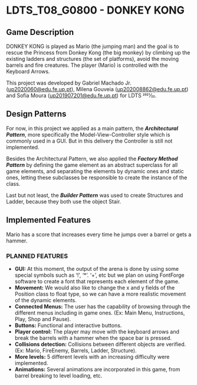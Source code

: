 # LDTS_T08_G0800 - DONKEY KONG

## Game Description
DONKEY KONG is played as Mario (the jumping man) and the goal is to rescue the Princess from Donkey Kong (the big monkey) by climbing up the existing ladders and structures (the set of platforms), avoid the moving barrels and fire creatures. The player (Mario) is controlled with the Keyboard Arrows.

This project was developed by Gabriel Machado Jr. (up2020060@edu.fe.up.pt), Milena Gouveia (up202008862@edu.fe.up.pt) and Sofia Moura (up201907201@edu.fe.up.pt) for LDTS 2021⁄22.

## Design Patterns
For now, in this project we applied as a main pattern, the **_Architectural Pattern_**, more specifically the Model-View-Controller style which is commonly used in a GUI. But in this delivery the Controller is still not implemented.

Besides the Architectural Pattern, we also applied the **_Factory Method Pattern_** by defining the game element as an abstract superclass for all game elements, and separating the elements by dynamic ones and static ones, letting these subclasses be responsible to create the instance of the class.

Last but not least, the **_Builder Pattern_** was used to create Structures and Ladder, because they both use the object Stair.

## Implemented Features
Mario has a score that increases every time he jumps over a barrel or gets a hammer.

### PLANNED FEATURES
- **GUI:** At this moment, the output of the arena is done by using some special symbols such as ‘!’, ‘*’. ‘+’, etc but we plan on using FontForge software to create a font that represents each element of the game.
- **Movement:** We would also like to change the x and y fields of the Position class to float type, so we can have a more realistic movement of the dynamic elements.
- **Connected Menus:** The user has the capability of browsing through the different menus including in game ones. (Ex: Main Menu, Instructions, Play, Shop and Pause).
- **Buttons:** Functional and interactive buttons.
- **Player control:** The player may move with the keyboard arrows and break the barrels with a hammer when the space bar is pressed.
- **Collisions detection:** Collisions between different objects are verified. (Ex: Mario, FireEnemy, Barrels, Ladder, Structure).
- **More levels:** 5 different levels with an increasing difficulty were implemented.
- **Animations:** Several animations are incorporated in this game, from barrel breaking to level loading, etc.